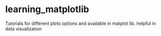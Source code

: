 # learning_matplotlib

Tutorials for different plots options and available in matplot lib.
helpful in data visualization
